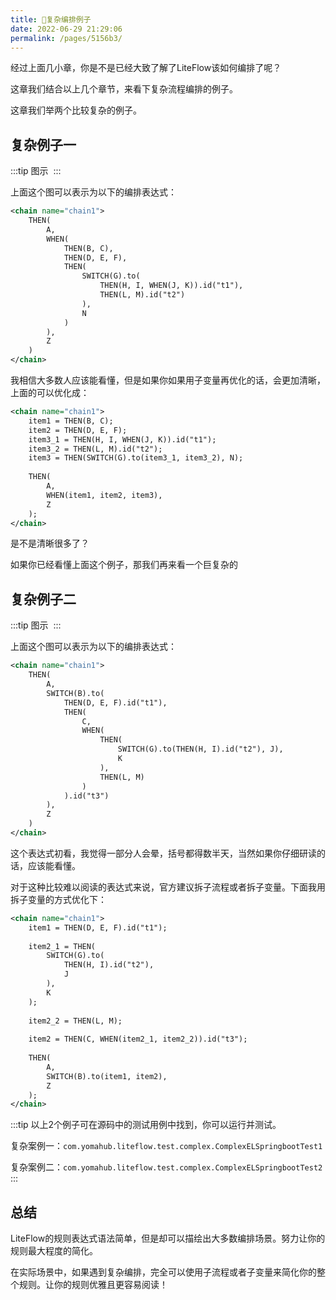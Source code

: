 ```yaml
---
title: 💐复杂编排例子
date: 2022-06-29 21:29:06
permalink: /pages/5156b3/
---
```


经过上面几小章，你是不是已经大致了解了LiteFlow该如何编排了呢？

这章我们结合以上几个章节，来看下复杂流程编排的例子。

这章我们举两个比较复杂的例子。

## 复杂例子一

:::tip 图示
<img :src="$withBase('/img/flow_example/e10.svg')" style="zoom: 80%" class="no-zoom">
:::

上面这个图可以表示为以下的编排表达式：

```xml
<chain name="chain1">
    THEN(
        A,
        WHEN(
            THEN(B, C),
            THEN(D, E, F),
            THEN(
                SWITCH(G).to(
                    THEN(H, I, WHEN(J, K)).id("t1"),
                    THEN(L, M).id("t2")
                ),
                N
            )
        ),
        Z
    )
</chain>
```

我相信大多数人应该能看懂，但是如果你如果用子变量再优化的话，会更加清晰，上面的可以优化成：
```xml
<chain name="chain1">
    item1 = THEN(B, C);
    item2 = THEN(D, E, F);
    item3_1 = THEN(H, I, WHEN(J, K)).id("t1");
    item3_2 = THEN(L, M).id("t2");
    item3 = THEN(SWITCH(G).to(item3_1, item3_2), N);
    
    THEN(
        A,
        WHEN(item1, item2, item3),
        Z
    );
</chain>
```

是不是清晰很多了？

如果你已经看懂上面这个例子，那我们再来看一个巨复杂的

## 复杂例子二

:::tip 图示
<img :src="$withBase('/img/flow_example/e9.svg')" style="zoom: 80%" class="no-zoom">
:::

上面这个图可以表示为以下的编排表达式：

```xml
<chain name="chain1">
    THEN(
        A,
        SWITCH(B).to(
            THEN(D, E, F).id("t1"),
            THEN(
                C,
                WHEN(
                    THEN(
                        SWITCH(G).to(THEN(H, I).id("t2"), J),
                        K
                    ),
                    THEN(L, M)
                )
            ).id("t3")
        ),
        Z
    )    
</chain>
```

这个表达式初看，我觉得一部分人会晕，括号都得数半天，当然如果你仔细研读的话，应该能看懂。

对于这种比较难以阅读的表达式来说，官方建议拆子流程或者拆子变量。下面我用拆子变量的方式优化下：

```xml
<chain name="chain1">
    item1 = THEN(D, E, F).id("t1");
    
    item2_1 = THEN(
        SWITCH(G).to(
            THEN(H, I).id("t2"),
            J
        ),
        K
    );
    
    item2_2 = THEN(L, M);
    
    item2 = THEN(C, WHEN(item2_1, item2_2)).id("t3");
    
    THEN(
        A,
        SWITCH(B).to(item1, item2),
        Z
    );
</chain>
```

:::tip
以上2个例子可在源码中的测试用例中找到，你可以运行并测试。

复杂案例一：`com.yomahub.liteflow.test.complex.ComplexELSpringbootTest1`

复杂案例二：`com.yomahub.liteflow.test.complex.ComplexELSpringbootTest2`
:::

## 总结

LiteFlow的规则表达式语法简单，但是却可以描绘出大多数编排场景。努力让你的规则最大程度的简化。

在实际场景中，如果遇到复杂编排，完全可以使用子流程或者子变量来简化你的整个规则。让你的规则优雅且更容易阅读！